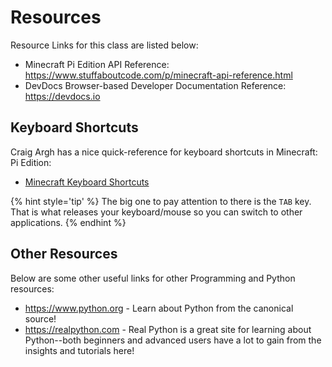 # Resources

Resource Links for this class are listed below:

- Minecraft Pi Edition API Reference:  https://www.stuffaboutcode.com/p/minecraft-api-reference.html
- DevDocs Browser-based Developer Documentation Reference: https://devdocs.io

## Keyboard Shortcuts

Craig Argh has a nice quick-reference for keyboard shortcuts in Minecraft: Pi Edition:

- [Minecraft Keyboard Shortcuts](https://arghbox.files.wordpress.com/2013/07/minecraft-pi-controls.png)

{% hint style='tip' %}
The big one to pay attention to there is the `TAB` key.  That is what releases your keyboard/mouse so you can switch to other applications.
{% endhint %}

## Other Resources

Below are some other useful links for other Programming and Python resources:

- https://www.python.org - Learn about Python from the canonical source!
- https://realpython.com - Real Python is a great site for learning about Python--both beginners and advanced users have a lot to gain from the insights and tutorials here!
